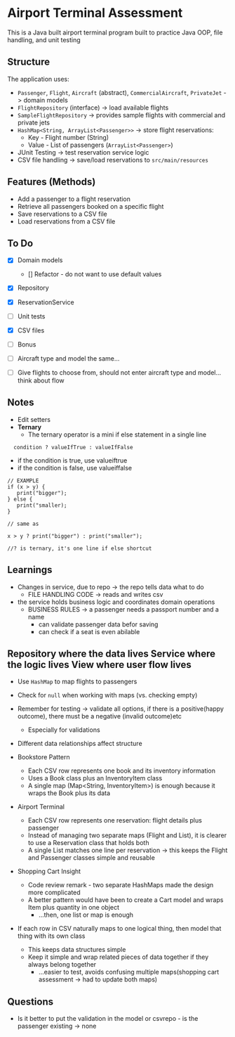 # Airport Terminal Assessment
This is a Java built airport terminal program built to practice Java OOP, file handling, and unit testing

## Structure

The application uses:
- `Passenger`, `Flight`, `Aircraft` (abstract), `CommercialAircraft`, `PrivateJet` -> domain models
- `FlightRepository` (interface) -> load available flights
- `SampleFlightRepository` -> provides sample flights with commercial and private jets
- `HashMap<String, ArrayList<Passenger>>` -> store flight reservations:
    - Key - Flight number (String)
    - Value - List of passengers (`ArrayList<Passenger>`)
- JUnit Testing -> test reservation service logic
- CSV file handling -> save/load reservations to `src/main/resources`


## Features (Methods)
- Add a passenger to a flight reservation
- Retrieve all passengers booked on a specific flight
- Save reservations to a CSV file
- Load reservations from a CSV file

## To Do

- [x] Domain models
  - [] Refactor - do not want to use default values
- [x] Repository
- [x] ReservationService 
- [ ] Unit tests
- [x] CSV files
- [ ] Bonus

- [ ] Aircraft type and model the same...
- [ ] Give flights to choose from, should not enter aircraft type and model... think about flow

## Notes
- Edit setters
- **Ternary**
  - The ternary operator is a mini if else statement in a single line
```
  condition ? valueIfTrue : valueIfFalse
 ```
- if the condition is true, use valueiftrue
- if the condition is false, use valueiffalse

```
// EXAMPLE 
if (x > y) {
   print("bigger");
} else {
   print("smaller);
}

// same as

x > y ? print("bigger") : print("smaller");

//? is ternary, it's one line if else shortcut

```

## Learnings

- Changes in service, due to repo -> the repo tells data what to do
  - FILE HANDLING CODE -> reads and writes csv
- the service holds business logic and coordinates domain operations
  - BUSINESS RULES -> a passenger needs a passport number and a name
    - can validate passenger data befor saving
    - can check if a seat is even abilable

**Repository** where the data lives
**Service** where the logic lives
**View** where user flow lives
---

- Use `HashMap` to map flights to passengers
- Check for `null` when working with maps (vs. checking empty)
- Remember for testing -> validate all options, if there is a positive(happy outcome), there must be a negative (invalid outcome)etc
  - Especially for validations
- Different data relationships affect structure

- Bookstore Pattern
  - Each CSV row represents one book and its inventory information 
  - Uses a Book class plus an InventoryItem class
  - A single map (Map<String, InventoryItem>) is enough because it wraps the Book plus its data

- Airport Terminal
  - Each CSV row represents one reservation: flight details plus passenger
  - Instead of managing two separate maps (Flight and List<Passenger>), it is clearer to use a Reservation class that holds both
  - A single List<Reservation> matches one line per reservation -> this keeps the Flight and Passenger classes simple and reusable

- Shopping Cart Insight
  - Code review remark - two separate HashMaps made the design more complicated
  - A better pattern would have been to create a Cart model and wraps Item plus quantity in one object
    - ...then, one list or map is enough

- If each row in CSV naturally maps to one logical thing, then model that thing with its own class
  - This keeps data structures simple
  - Keep it simple and wrap related pieces of data together if they always belong together
    - ...easier to test, avoids confusing multiple maps(shopping cart assessment -> had to update both maps)

## Questions
- Is it better to put the validation in the model or csvrepo - is the passenger existing -> none